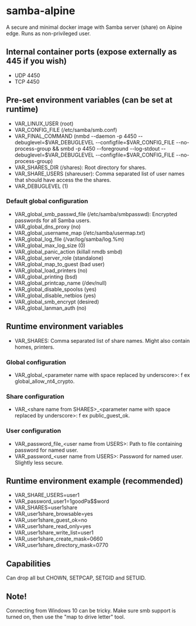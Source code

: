 # samba-alpine
A secure and minimal docker image with Samba server (share) on Alpine edge. Runs as non-privileged user.

## Internal container ports (expose externally as 445 if you wish)
* UDP 4450
* TCP 4450

## Pre-set environment variables (can be set at runtime)
* VAR_LINUX_USER (root)
* VAR_CONFIG_FILE (/etc/samba/smb.conf)
* VAR_FINAL_COMMAND (nmbd --daemon -p 4450 --debuglevel=\$VAR_DEBUGLEVEL --configfile=\$VAR_CONFIG_FILE --no-process-group && smbd -p 4450 --foreground --log-stdout --debuglevel=\$VAR_DEBUGLEVEL --configfile=\$VAR_CONFIG_FILE --no-process-group)
* VAR_SHARES_DIR (/shares): Root directory for shares.
* VAR_SHARE_USERS (shareuser): Comma separated list of user names that should have access the the shares.
* VAR_DEBUGLEVEL (1)

### Default global configuration
* VAR_global_smb_passwd_file (/etc/samba/smbpasswd): Encrypted passwords for all Samba users.
* VAR_global_dns_proxy (no)
* VAR_global_username_map (/etc/samba/usermap.txt)
* VAR_global_log_file (/var/log/samba/log.%m)
* VAR_global_max_log_size (0)
* VAR_global_panic_action (killall nmdb smbd)
* VAR_global_server_role (standalone)
* VAR_global_map_to_guest (bad user)
* VAR_global_load_printers (no)
* VAR_global_printing (bsd)
* VAR_global_printcap_name (/dev/null)
* VAR_global_disable_spoolss (yes)
* VAR_global_disable_netbios (yes)
* VAR_global_smb_encrypt (desired)
* VAR_global_lanman_auth (no)

## Runtime environment variables
* VAR_SHARES: Comma separated list of share names. Might also contain homes, printers.
### Global configuration
* VAR_global_&lt;parameter name with space replaced by underscore&gt;: f ex global_allow_nt4_crypto.
### Share configuration
* VAR_&lt;share name from SHARES&gt;_&lt;parameter name with space replaced by underscore&gt;: f ex public_guest_ok.
### User configuration
* VAR_password&#95;file_&lt;user name from USERS&gt;: Path to file containing password for named user.
* VAR_password_&lt;user name from USERS&gt;: Password for named user. Slightly less secure.

## Runtime environment example (recommended)
* VAR_SHARE_USERS=user1
* VAR_password_user1=1goodPa$$word
* VAR_SHARES=user1share
* VAR_user1share_browsable=yes
* VAR_user1share_guest_ok=no
* VAR_user1share_read_only=yes
* VAR_user1share_write_list=user1
* VAR_user1share_create_mask=0660
* VAR_user1share_directory_mask=0770

## Capabilities
Can drop all but CHOWN, SETPCAP, SETGID and SETUID.

## Note!
Connecting from Windows 10 can be tricky. Make sure smb support is turned on, then use the "map to drive letter" tool.
